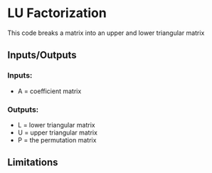 # LU Factorization
This code breaks a matrix into an upper and lower triangular matrix
## Inputs/Outputs
### Inputs:
- A = coefficient matrix
### Outputs:
- L = lower triangular matrix
- U = upper triangular matrix
- P = the permutation matrix
## Limitations

